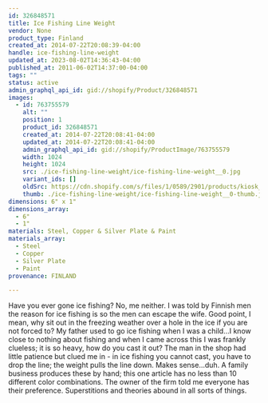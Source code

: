 ```yaml
---
id: 326848571
title: Ice Fishing Line Weight
vendor: None
product_type: Finland
created_at: 2014-07-22T20:08:39-04:00
handle: ice-fishing-line-weight
updated_at: 2023-08-02T14:36:43-04:00
published_at: 2011-06-02T14:37:00-04:00
tags: ""
status: active
admin_graphql_api_id: gid://shopify/Product/326848571
images:
  - id: 763755579
    alt: ""
    position: 1
    product_id: 326848571
    created_at: 2014-07-22T20:08:41-04:00
    updated_at: 2014-07-22T20:08:41-04:00
    admin_graphql_api_id: gid://shopify/ProductImage/763755579
    width: 1024
    height: 1024
    src: ./ice-fishing-line-weight/ice-fishing-line-weight__0.jpg
    variant_ids: []
    oldSrc: https://cdn.shopify.com/s/files/1/0589/2901/products/kiosk_fi_icefish.jpeg?v=1406074121
    thumb: ./ice-fishing-line-weight/ice-fishing-line-weight__0-thumb.jpg
dimensions: 6" x 1"
dimensions_array:
  - 6"
  - 1"
materials: Steel, Copper & Silver Plate & Paint
materials_array:
  - Steel
  - Copper
  - Silver Plate
  - Paint
provenance: FINLAND

---
```


Have you ever gone ice fishing? No, me neither. I was told by Finnish men the reason for ice fishing is so the men can escape the wife. Good point, I mean, why sit out in the freezing weather over a hole in the ice if you are not forced to? My father used to go ice fishing when I was a child…I know close to nothing about fishing and when I came across this I was frankly clueless; it is so heavy, how do you cast it out? The man in the shop had little patience but clued me in - in ice fishing you cannot cast, you have to drop the line; the weight pulls the line down. Makes sense...duh. A family business produces these by hand; this one article has no less than 10 different color combinations. The owner of the firm told me everyone has their preference. Superstitions and theories abound in all sorts of things.